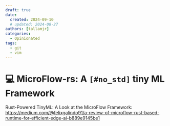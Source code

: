 ```yaml
---
draft: true
date:
  created: 2024-09-10
  # updated: 2024-08-27
authors: [tallamjr]
categories:
  - Opinionated
tags:
  - git
  - vim
---
```


# 💻 **MicroFlow-rs: A `[#no_std]` tiny ML Framework**

Rust-Powered TinyML: A Look at the MicroFlow Framework: https://medium.com/@felixgalindo91/a-review-of-microflow-rust-based-runtime-for-efficient-edge-ai-b889e9145be1
